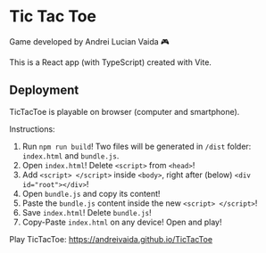 # Tic Tac Toe

Game developed by Andrei Lucian Vaida 🎮

This is a React app (with TypeScript) created with Vite.

## Deployment
TicTacToe is playable on browser (computer and smartphone).

Instructions:
1. Run `npm run build`! Two files will be generated in `/dist` folder: `index.html` and `bundle.js`.
2. Open `index.html`! Delete `<script>` from `<head>`!
3. Add `<script> </script>` inside `<body>`, right after (below) `<div id="root"></div>`!
4. Open `bundle.js` and copy its content!
5. Paste the `bundle.js` content inside the new `<script> </script>`!
6. Save `index.html`! Delete `bundle.js`!
7. Copy-Paste `index.html` on any device! Open and play!

Play TicTacToe: https://andreivaida.github.io/TicTacToe